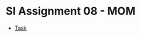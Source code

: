 # SI Assignment 08 - MOM 
 - [Task](https://datsoftlyngby.github.io/soft2020fall/resources/135fdeae-A8-MOM.pdf)